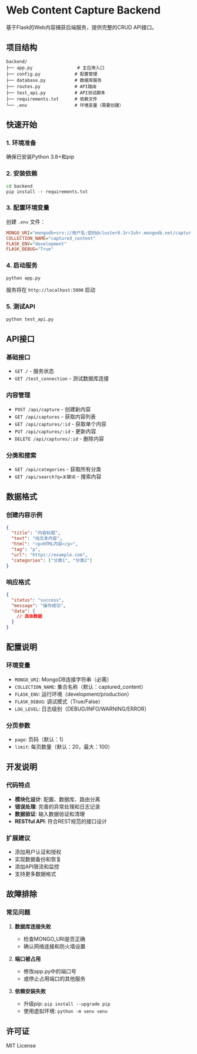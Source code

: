 # Web Content Capture Backend

基于Flask的Web内容捕获后端服务，提供完整的CRUD API接口。

## 项目结构

```
backend/
├── app.py                 # 主应用入口
├── config.py             # 配置管理
├── database.py           # 数据库服务
├── routes.py             # API路由
├── test_api.py           # API测试脚本
├── requirements.txt      # 依赖文件
└── .env                  # 环境变量（需要创建）
```

## 快速开始

### 1. 环境准备

确保已安装Python 3.8+和pip

### 2. 安装依赖

```bash
cd backend
pip install -r requirements.txt
```

### 3. 配置环境变量

创建 `.env` 文件：

```ini
MONGO_URI="mongodb+srv://用户名:密码@cluster0.3rr2uhr.mongodb.net/capture?retryWrites=true&w=majority"
COLLECTION_NAME="captured_content"
FLASK_ENV="development"
FLASK_DEBUG="True"
```

### 4. 启动服务

```bash
python app.py
```

服务将在 `http://localhost:5000` 启动

### 5. 测试API

```bash
python test_api.py
```

## API接口

### 基础接口

- `GET /` - 服务状态
- `GET /test_connection` - 测试数据库连接

### 内容管理

- `POST /api/capture` - 创建新内容
- `GET /api/captures` - 获取内容列表
- `GET /api/captures/:id` - 获取单个内容
- `PUT /api/captures/:id` - 更新内容
- `DELETE /api/captures/:id` - 删除内容

### 分类和搜索

- `GET /api/categories` - 获取所有分类
- `GET /api/search?q=关键词` - 搜索内容

## 数据格式

### 创建内容示例

```json
{
  "title": "内容标题",
  "text": "纯文本内容",
  "html": "<p>HTML内容</p>",
  "tag": "p",
  "url": "https://example.com",
  "categories": ["分类1", "分类2"]
}
```

### 响应格式

```json
{
  "status": "success",
  "message": "操作成功",
  "data": {
    // 具体数据
  }
}
```

## 配置说明

### 环境变量

- `MONGO_URI`: MongoDB连接字符串（必需）
- `COLLECTION_NAME`: 集合名称（默认：captured_content）
- `FLASK_ENV`: 运行环境（development/production）
- `FLASK_DEBUG`: 调试模式（True/False）
- `LOG_LEVEL`: 日志级别（DEBUG/INFO/WARNING/ERROR）

### 分页参数

- `page`: 页码（默认：1）
- `limit`: 每页数量（默认：20，最大：100）

## 开发说明

### 代码特点

- **模块化设计**: 配置、数据库、路由分离
- **错误处理**: 完善的异常处理和日志记录
- **数据验证**: 输入数据验证和清理
- **RESTful API**: 符合REST规范的接口设计

### 扩展建议

- 添加用户认证和授权
- 实现数据备份和恢复
- 添加API限流和监控
- 支持更多数据格式

## 故障排除

### 常见问题

1. **数据库连接失败**
   - 检查MONGO_URI是否正确
   - 确认网络连接和防火墙设置

2. **端口被占用**
   - 修改app.py中的端口号
   - 或停止占用端口的其他服务

3. **依赖安装失败**
   - 升级pip: `pip install --upgrade pip`
   - 使用虚拟环境: `python -m venv venv`

## 许可证

MIT License
